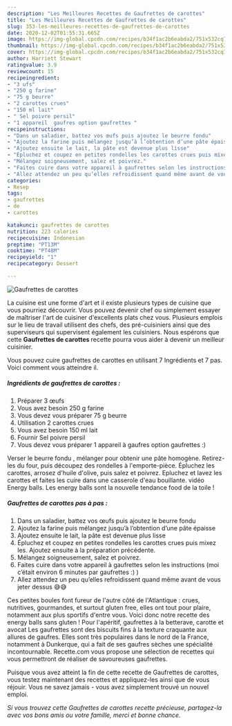 ```yaml
---
description: "Les Meilleures Recettes de Gaufrettes de carottes"
title: "Les Meilleures Recettes de Gaufrettes de carottes"
slug: 353-les-meilleures-recettes-de-gaufrettes-de-carottes
date: 2020-12-02T01:55:31.665Z
image: https://img-global.cpcdn.com/recipes/b34f1ac2b6eabda2/751x532cq70/gaufrettes-de-carottes-photo-principale-de-la-recette.jpg
thumbnail: https://img-global.cpcdn.com/recipes/b34f1ac2b6eabda2/751x532cq70/gaufrettes-de-carottes-photo-principale-de-la-recette.jpg
cover: https://img-global.cpcdn.com/recipes/b34f1ac2b6eabda2/751x532cq70/gaufrettes-de-carottes-photo-principale-de-la-recette.jpg
author: Harriett Stewart
ratingvalue: 3.9
reviewcount: 15
recipeingredient:
- "3 ufs"
- "250 g farine"
- "75 g beurre"
- "2 carottes crues"
- "150 ml lait"
- " Sel poivre persil"
- "1 appareil  gaufres option gaufrettes "
recipeinstructions:
- "Dans un saladier, battez vos œufs puis ajoutez le beurre fondu"
- "Ajoutez la farine puis mélangez jusqu’à l’obtention d’une pâte épaisse"
- "Ajoutez ensuite le lait, la pâte est devenue plus lisse"
- "Épluchez et coupez en petites rondelles les carottes crues puis mixez les. Ajoutez ensuite à la préparation précédente."
- "Mélangez soigneusement, salez et poivrez."
- "Faites cuire dans votre appareil à gaufrettes selon les instructions (moi c’était environ 6 minutes par gaufrettes :) )"
- "Allez attendez un peu qu’elles refroidissent quand même avant de vous jeter dessus 😅😅"
categories:
- Resep
tags:
- gaufrettes
- de
- carottes

katakunci: gaufrettes de carottes 
nutrition: 223 calories
recipecuisine: Indonesian
preptime: "PT13M"
cooktime: "PT48M"
recipeyield: "1"
recipecategory: Dessert

---
```



![Gaufrettes de carottes](https://img-global.cpcdn.com/recipes/b34f1ac2b6eabda2/751x532cq70/gaufrettes-de-carottes-photo-principale-de-la-recette.jpg)

La cuisine est une forme d'art et il existe plusieurs types de cuisine que vous pourriez découvrir. Vous pouvez devenir chef ou simplement essayer de maîtriser l'art de cuisiner d'excellents plats chez vous. Plusieurs emplois sur le lieu de travail utilisent des chefs, des pré-cuisiniers ainsi que des superviseurs qui supervisent également les cuisiniers. Nous espérons que cette <strong> Gaufrettes de carottes </strong> recette pourra vous aider à devenir un meilleur cuisinier.

<!--inarticleads1-->

Vous pouvez cuire gaufrettes de carottes en utilisant 7 Ingrédients et 7 pas. Voici comment vous atteindre il.

##### Ingrédients de gaufrettes de carottes :

1. Préparer 3 œufs
1. Vous avez besoin 250 g farine
1. Vous devez vous préparer 75 g beurre
1. Utilisation 2 carottes crues
1. Vous avez besoin 150 ml lait
1. Fournir  Sel poivre persil
1. Vous devez vous préparer 1 appareil à gaufres option gaufrettes :)


Verser le beurre fondu , mélanger pour obtenir une pâte homogène. Retirez-les du four, puis découpez des rondelles à l&#39;emporte-pièce. Épluchez les carottes, arrosez d&#39;huile d&#39;olive, puis salez et poivrez. Epluchez et lavez les carottes et faites les cuire dans une casserole d&#39;eau bouillante. vidéo Energy balls. Les energy balls sont la nouvelle tendance food de la toile ! 

<!--inarticleads2-->

##### Gaufrettes de carottes pas à pas :

1. Dans un saladier, battez vos œufs puis ajoutez le beurre fondu
1. Ajoutez la farine puis mélangez jusqu’à l’obtention d’une pâte épaisse
1. Ajoutez ensuite le lait, la pâte est devenue plus lisse
1. Épluchez et coupez en petites rondelles les carottes crues puis mixez les. Ajoutez ensuite à la préparation précédente.
1. Mélangez soigneusement, salez et poivrez.
1. Faites cuire dans votre appareil à gaufrettes selon les instructions (moi c’était environ 6 minutes par gaufrettes :) )
1. Allez attendez un peu qu’elles refroidissent quand même avant de vous jeter dessus 😅😅


Ces petites boules font fureur de l&#39;autre côté de l&#39;Atlantique : crues, nutritives, gourmandes, et surtout gluten free, elles ont tout pour plaire, notamment aux plus sportifs d&#39;entre vous. Voici donc notre recette des energy balls sans gluten ! Pour l&#39;apéritif, gaufrettes à la betterave, carotte et avocat Les gaufrettes sont des biscuits fins à la texture craquante aux allures de gaufres. Elles sont très populaires dans le nord de la France, notamment à Dunkerque, qui a fait de ses gaufres sèches une spécialité incontournable. Recette.com vous propose une sélection de recettes qui vous permettront de réaliser de savoureuses gaufrettes. 

<!--inarticleads1-->

<p>
Puisque vous avez atteint la fin de cette recette de Gaufrettes de carottes, vous testez maintenant des recettes et appliquez-les ainsi que de vous réjouir. Vous ne savez jamais - vous avez simplement trouvé un nouvel emploi.
</p>

<p>
<i>Si vous trouvez cette Gaufrettes de carottes recette précieuse, partagez-la avec vos bons amis ou votre famille, merci et bonne chance.</i>
</p>
